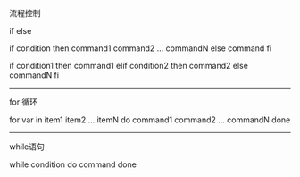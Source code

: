 流程控制

if else

if condition
then
    command1
    command2
    ...
    commandN
else
    command
fi

if condition1
then
    command1
elif condition2
then
    command2
else
    commandN
fi

---

for 循环

for var in item1 item2 ... itemN
do
    command1
    command2
    ...
    commandN
done

---

while语句

while condition
do
    command
done

